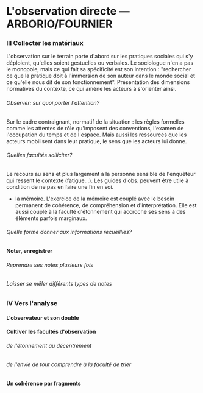 # L'observation directe — ARBORIO/FOURNIER

### III Collecter les matériaux

L'observation sur le terrain porte d'abord sur les pratiques sociales qui s'y déploient, qu'elles soient gestuelles ou verbales. Le sociologue n'en a pas le monopole, mais ce qui fait sa spécificité est son intention : "rechercher ce que la pratique doit à l'immersion de son auteur dans le monde social et ce qu'elle nous dit de son fonctionnement". Présentation des dimensions normatives du contexte, ce qui amène les acteurs à s'orienter ainsi. 

###### Observer: sur quoi porter l'attention?

Sur le cadre contraignant, normatif de la situation : les règles formelles comme les attentes de rôle qu'imposent des conventions, l'examen de l'occupation du temps et de l'espace. Mais aussi les ressources que les acteurs mobilisent dans leur pratique, le sens que les acteurs lui donne.

###### Quelles facultés solliciter?

Le recours au sens et plus largement à la personne sensible de l'enquêteur qui ressent le contexte \(fatigue...\). Les guides d'obs. peuvent être utile à condition de ne pas en faire une fin en soi.

* la mémoire. L'exercice de la mémoire est couplé avec le besoin permanent de cohérence, de compréhension et d'interprétation. Elle est aussi couplé à la faculté d'étonnement qui accroche ses sens à des éléments parfois marginaux.

###### Quelle forme donner aux informations recueillies?



##### 

#### Noter, enregistrer

###### Reprendre ses notes plusieurs fois

###### Laisser se mêler différents types de notes

### IV Vers l'analyse

#### L'observateur et son double

#### Cultiver les facultés d'observation

###### de l'étonnement au décentrement

###### de l'envie de tout comprendre à la faculté de trier

#### Un cohérence par fragments



